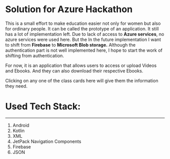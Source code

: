 
# Solution for Azure Hackathon

This is a small effort to make education easier not only for women but also for ordinary people. It can be called the prototype of an application.
It still has a lot of implementation left. Due to lack of access to **Azure services**, no azure services were used here.
But the In the future implementation  I want to shift from **Firebase** to **Microsoft Blob storage.** 
Although the authentication part is not well implemented here, I hope to start the work of shifting from authentication.

For now, it is an application that allows users to access or upload Videos and Ebooks. And they can also download their respective Ebooks.

Clicking on any one of the class cards here will give them the information they need.


# Used Tech Stack:
---

1. Android 
2. Kotlin
3. XML
4. JetPack Navigation Components
5. Firebase
6. JSON
